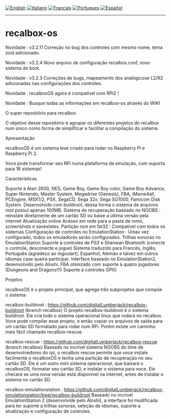 [![English](http://upload.wikimedia.org/wikipedia/commons/e/e1/Union_Jack_22x16.png "English")](README.md)
[![Italiano](http://upload.wikimedia.org/wikipedia/commons/7/70/Flag_of_italy.png "Italiano")](README-IT.md)
[![Français](http://upload.wikimedia.org/wikipedia/commons/1/14/Flag_of_france.png "Française")](README-FR.md)
[![Portugues](http://www.flagsoftheworld.eu/images/2/flag-of-portugal.png "Portugues")](README-PT.md)
[![Español](http://upload.wikimedia.org/wikipedia/commons/3/30/Flag_of_spain.png "Español")](README-ES.md)
****
# recalbox-os

Novidade : v3.2.11 Correção no bug dos controles com mesmo nome, tema zoid adicionado.

Novidade : v3.2.4 Novo arquivo de configuração recalbox.conf, novo sistema de boot.

Novidade : v3.2.3 Correções de bugs, mapeamento dos analógicose L2/R2 adicionadas nas configurações dos controles.

Novidade : recalboxOS agora é compatível com RPi2 !

Novidade : Busque todas as informações em recalbox-os através do WIKI

O super repositório para recalbox.

O objetivo desse repositório é agrupar os diferentes projetos do recalbox num único como forma de simplificar e facilitar a compilação do sistema.

Apresentação

recalboxOS é um sistema leve criado para rodar no Raspberry Pi e Raspberry Pi 2.

Voce pode transformar seu RPi numa plataforma de emulação, com suporta para 16 sistemas!

Características

Suporte à Atari 2600, NES, Game Boy, Game Boy color, Game Boy Advance, Super Nintendo, Master System, Megadrive (Genesis), FBA, iMame4all, PCEngine, MSX1/2, PSX, SegaCD, Sega 32x, Sega SG1000, Famicom Disk System.
Desenvolvido com buildroot, dessa forma o sistema de arquivos root possui apenas 100MB.
Sistema de recuperação baseado no NOOBS : reinstale diretamente de um cartão SD ou baixe a última versão pela internet
Atualização online
Acesso em rede para a pasta de roms, screenshots e savestates.
Partição rom em fat32 : Compatível com todos os sistemas
Configuração de controles no EmulationStation : Umav vez configurado, todos os emuladores serão configurados.
Trilhas sonoras no EmulationStation
Suporte à controles de PS3 e Shanwan Bluetooth (conecte o controle, desconecte e jogue)
Sistema traduzido para Francês, Inglês, Português (agradeço ao mgoulart), Espanhol, Alemão e talvez em outros idiomas case queira participar.
Interface baseado no EmulationStation2, desenvolvido pelo Aloshi.
FBA otimizado com suporte à quatro jogadores (Dungeons and Dragons!!!)
Suporte à controles GPIO

Projetos

recalboxOS é o projeto principal, que agrega três subprojetos que compõe o sistema:

recalbox-buildroot : https://github.com/digitalLumberjack/recalbox-buildroot (branch recalbox)
O projeto recalbox-buildroot é o sistema buildroot. Ele cria todo o sistema operacional linux que rodará no recalbox. Voce pode compilar esse projeto, e então copiar os arquivos de saída para um cartão SD formatado para rodar num RPi. Porém existe um caminho mais fácil chamado recalbox-rescue.

recalbox-rescue : https://github.com/digitalLumberjack/recalbox-rescue (branch recalbox)
Baseado no incrível sistema NOOBS do time de desenvolvedores do rpi, o recalbox rescue permite que voce instale facilmente o recalboxOS e tenha uma partição de recuperação no seu cartão SD. Ele é um outro mini sistema operacional, que baixará o recalboxOS, formatar seu cartão SD, e instalar o sistema para voce.
Ele checará se uma nova versão está disponível na internet, antes de instalar o sistema no cartão SD.

recalbox-emulationstation : https://github.com/digitalLumberjack/recalbox-emulationstation/tree/recalbox-buildroot
Baseado no incrível EmulationStation 2 (desenvolvide pelo Aloshi), a interface foi modificada para ter suporte a trilhas sonoras, seleção de idiomas, suporte a atualização e configuração de controles.
